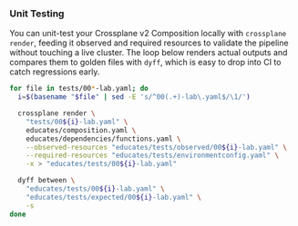 ### Unit Testing

You can unit-test your Crossplane v2 Composition locally with `crossplane render`, feeding it observed and required resources to validate the pipeline without touching a live cluster. The loop below renders actual outputs and compares them to golden files with `dyff`, which is easy to drop into CI to catch regressions early.

```sh
for file in tests/00*-lab.yaml; do
  i=$(basename "$file" | sed -E 's/^00(.+)-lab\.yaml$/\1/')

  crossplane render \
    "tests/00${i}-lab.yaml" \
    educates/composition.yaml \
    educates/dependencies/functions.yaml \
    --observed-resources "educates/tests/observed/00${i}-lab.yaml" \
    --required-resources "educates/tests/environmentconfig.yaml" \
    -x > "educates/tests/00${i}-lab.yaml"

  dyff between \
    "educates/tests/00${i}-lab.yaml" \
    "educates/tests/expected/00${i}-lab.yaml" \
    -s
done
```
